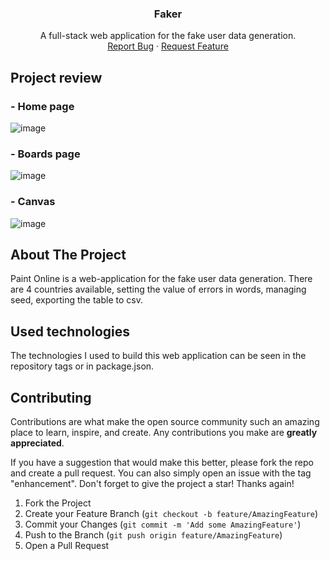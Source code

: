 <a name="readme-top"></a>

<div align="center">

  <h3 align="center">Faker</h3>

  <p align="center">
    A full-stack web application for the fake user data generation.
    <br />
    <a href="https://github.com/modemobpsycho/fake-user-data-frontend/issues">Report Bug</a>
    ·
    <a href="https://github.com/modemobpsycho/fake-user-data-frontend/issues"">Request Feature</a>
  </p>
</div>

## Project review

### - Home page

![image](https://github.com/user-attachments/assets/5f37bbe5-3e53-4791-84c8-7c75b8c9d275)

### - Boards page

![image](https://github.com/user-attachments/assets/bc35c623-8dbb-47db-8c80-5e25c4e19eb1)

### - Canvas

![image](https://github.com/user-attachments/assets/b9b39b16-5b64-40bf-a8de-4e88c09fce72)

## About The Project

Paint Online is a web-application for the fake user data generation. There are 4 countries available, setting the value of errors in words, managing seed, exporting the table to csv.

## Used technologies

The technologies I used to build this web application can be seen in the repository tags or in package.json.

## Contributing

Contributions are what make the open source community such an amazing place to learn, inspire, and create. Any contributions you make are **greatly appreciated**.

If you have a suggestion that would make this better, please fork the repo and create a pull request. You can also simply open an issue with the tag "enhancement".
Don't forget to give the project a star! Thanks again!

1. Fork the Project
2. Create your Feature Branch (`git checkout -b feature/AmazingFeature`)
3. Commit your Changes (`git commit -m 'Add some AmazingFeature'`)
4. Push to the Branch (`git push origin feature/AmazingFeature`)
5. Open a Pull Request
